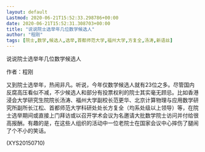 ```yaml
---
layout: default
Lastmod: 2020-06-21T15:52:33.298786+00:00
date: 2020-06-21T15:52:31.308703+00:00
title: "说说院士选举年几位数学候选人"
author: "程刚"
tags: [院士,数学,候选人,选举,首都师范大学,福州大学,方复全,汤涛,新语丝]
---
```


说说院士选举年几位数学候选人

作者：程刚

又到院士选举年，热闹非凡。听说，今年仅数学候选人就有23位之多。尽管国内反腐高压看似不减，不少候选人和部分有投票权利的院士其实毫无顾忌。比如香港浸会大学研究生院院长汤涛、福州大学副校长范更华、北京计算物理与应用数学研究所副所长江松、首都师范大学科研处处长方复全（均系处级以上领导）等，在院士选举期间或直接上门拜访或以召开学术会议为名邀请大批数学院士访问并付给很高报酬。有趣的是，在这些人组织的活动中一位老院士在国家会议中心摔伤了腿闹了个不小的笑话。

(XYS20150710)

